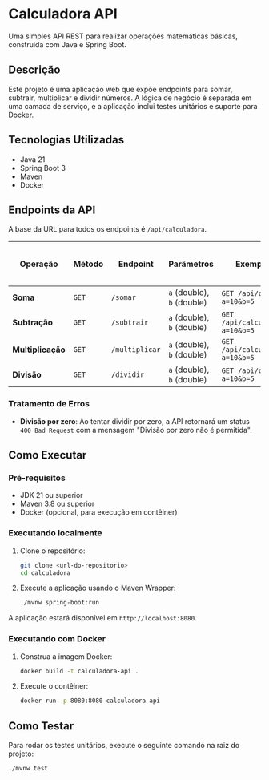 # Calculadora API

Uma simples API REST para realizar operações matemáticas básicas, construída com Java e Spring Boot.

## Descrição

Este projeto é uma aplicação web que expõe endpoints para somar, subtrair, multiplicar e dividir números. A lógica de negócio é separada em uma camada de serviço, e a aplicação inclui testes unitários e suporte para Docker.

## Tecnologias Utilizadas

- Java 21
- Spring Boot 3
- Maven
- Docker

## Endpoints da API

A base da URL para todos os endpoints é `/api/calculadora`.

| Operação      | Método | Endpoint       | Parâmetros                               | Exemplo de Requisição                                  | Resposta de Sucesso (200 OK) |
|---------------|--------|----------------|------------------------------------------|--------------------------------------------------------|------------------------------|
| **Soma**      | `GET`  | `/somar`       | `a` (double), `b` (double)               | `GET /api/calculadora/somar?a=10&b=5`                  | `15.0`                       |
| **Subtração** | `GET`  | `/subtrair`    | `a` (double), `b` (double)               | `GET /api/calculadora/subtrair?a=10&b=5`               | `5.0`                        |
| **Multiplicação**| `GET`  | `/multiplicar` | `a` (double), `b` (double)               | `GET /api/calculadora/multiplicar?a=10&b=5`            | `50.0`                       |
| **Divisão**   | `GET`  | `/dividir`     | `a` (double), `b` (double)               | `GET /api/calculadora/dividir?a=10&b=5`                | `2.0`                        |

### Tratamento de Erros

- **Divisão por zero**: Ao tentar dividir por zero, a API retornará um status `400 Bad Request` com a mensagem "Divisão por zero não é permitida".

## Como Executar

### Pré-requisitos

- JDK 21 ou superior
- Maven 3.8 ou superior
- Docker (opcional, para execução em contêiner)

### Executando localmente

1. Clone o repositório:
   ```sh
   git clone <url-do-repositorio>
   cd calculadora
   ```

2. Execute a aplicação usando o Maven Wrapper:
   ```sh
   ./mvnw spring-boot:run
   ```

A aplicação estará disponível em `http://localhost:8080`.

### Executando com Docker

1. Construa a imagem Docker:
   ```sh
   docker build -t calculadora-api .
   ```

2. Execute o contêiner:
   ```sh
   docker run -p 8080:8080 calculadora-api
   ```

## Como Testar

Para rodar os testes unitários, execute o seguinte comando na raiz do projeto:

```sh
./mvnw test
```
